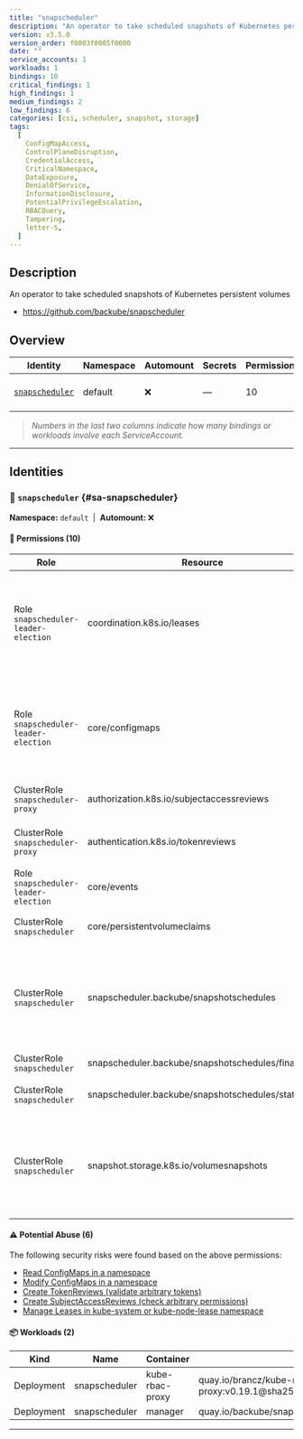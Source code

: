 ```yaml
---
title: "snapscheduler"
description: "An operator to take scheduled snapshots of Kubernetes persistent volumes"
version: v3.5.0
version_order: f0003f0005f0000
date: ""
service_accounts: 1
workloads: 1
bindings: 10
critical_findings: 1
high_findings: 1
medium_findings: 2
low_findings: 6
categories: [csi, scheduler, snapshot, storage]
tags:
  [
    ConfigMapAccess,
    ControlPlaneDisruption,
    CredentialAccess,
    CriticalNamespace,
    DataExposure,
    DenialOfService,
    InformationDisclosure,
    PotentialPrivilegeEscalation,
    RBACQuery,
    Tampering,
    letter-S,
  ]
---
```


## Description

An operator to take scheduled snapshots of Kubernetes persistent volumes

- https://github.com/backube/snapscheduler

## Overview

| Identity                             | Namespace | Automount | Secrets | Permissions | Workloads | Risk                    |
| ------------------------------------ | --------- | --------- | ------- | ----------- | --------- | ----------------------- |
| [`snapscheduler`](#sa-snapscheduler) | default   | ❌        | —       | 10          | 2         | {{< risk "Critical" >}} |

> _Numbers in the last two columns indicate how many bindings or workloads involve each ServiceAccount._

---

## Identities

### 🤖 `snapscheduler` {#sa-snapscheduler}

**Namespace:** `default`  |  **Automount:** ❌

#### 🔑 Permissions (10)

| Role                                 | Resource                                           | Verbs                                                 | Risk                  | Tags                                                                                                                                                            |
| ------------------------------------ | -------------------------------------------------- | ----------------------------------------------------- | --------------------- | --------------------------------------------------------------------------------------------------------------------------------------------------------------- |
| Role `snapscheduler-leader-election` | coordination.k8s.io/leases                         | create · delete · get · list · patch · update · watch | {{< risk Critical >}} | {{< tag "ControlPlaneDisruption" >}} {{< tag "CriticalNamespace" >}} {{< tag "DenialOfService" >}} {{< tag "Tampering" >}}                                      |
| Role `snapscheduler-leader-election` | core/configmaps                                    | create · delete · get · list · patch · update · watch | {{< risk High >}}     | {{< tag "ConfigMapAccess" >}} {{< tag "DataExposure" >}} {{< tag "InformationDisclosure" >}} {{< tag "PotentialPrivilegeEscalation" >}} {{< tag "Tampering" >}} |
| ClusterRole `snapscheduler-proxy`    | authorization.k8s.io/subjectaccessreviews          | create                                                | {{< risk Medium >}}   | {{< tag "InformationDisclosure" >}} {{< tag "RBACQuery" >}}                                                                                                     |
| ClusterRole `snapscheduler-proxy`    | authentication.k8s.io/tokenreviews                 | create                                                | {{< risk Medium >}}   | {{< tag "CredentialAccess" >}} {{< tag "InformationDisclosure" >}} {{< tag "RBACQuery" >}}                                                                      |
| Role `snapscheduler-leader-election` | core/events                                        | create · patch                                        | {{< risk Low >}}      |                                                                                                                                                                 |
| ClusterRole `snapscheduler`          | core/persistentvolumeclaims                        | get · list · watch                                    | {{< risk Low >}}      |                                                                                                                                                                 |
| ClusterRole `snapscheduler`          | snapscheduler.backube/snapshotschedules            | create · delete · get · list · patch · update · watch | {{< risk Low >}}      |                                                                                                                                                                 |
| ClusterRole `snapscheduler`          | snapscheduler.backube/snapshotschedules/finalizers | update                                                | {{< risk Low >}}      |                                                                                                                                                                 |
| ClusterRole `snapscheduler`          | snapscheduler.backube/snapshotschedules/status     | get · patch · update                                  | {{< risk Low >}}      |                                                                                                                                                                 |
| ClusterRole `snapscheduler`          | snapshot.storage.k8s.io/volumesnapshots            | create · delete · get · list · patch · update · watch | {{< risk Low >}}      |                                                                                                                                                                 |

#### ⚠️ Potential Abuse (6)

The following security risks were found based on the above permissions:

- [Read ConfigMaps in a namespace](/rules/1023)
- [Modify ConfigMaps in a namespace](/rules/1025)
- [Create TokenReviews (validate arbitrary tokens)](/rules/1049)
- [Create SubjectAccessReviews (check arbitrary permissions)](/rules/1050)
- [Manage Leases in kube-system or kube-node-lease namespace](/rules/1081)

#### 📦 Workloads (2)

| Kind       | Name          | Container       | Image                                                                                                          |
| ---------- | ------------- | --------------- | -------------------------------------------------------------------------------------------------------------- |
| Deployment | snapscheduler | kube-rbac-proxy | quay.io/brancz/kube-rbac-proxy:v0.19.1@sha256:9f21034731c7c3228611b9d40807f3230ce8ed2b286b913bf2d1e760d8d866fc |
| Deployment | snapscheduler | manager         | quay.io/backube/snapscheduler:3.5.0                                                                            |

---

